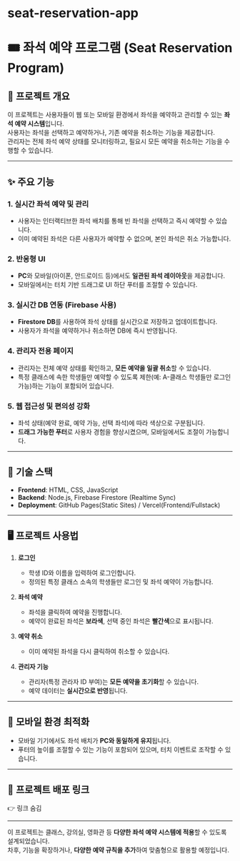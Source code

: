 # seat-reservation-app
# 🎟️ 좌석 예약 프로그램 (Seat Reservation Program)  

## 📅 프로젝트 개요  
이 프로젝트는 사용자들이 웹 또는 모바일 환경에서 좌석을 예약하고 관리할 수 있는 **좌석 예약 시스템**입니다.  
사용자는 좌석을 선택하고 예약하거나, 기존 예약을 취소하는 기능을 제공합니다.  
관리자는 전체 좌석 예약 상태를 모니터링하고, 필요시 모든 예약을 취소하는 기능을 수행할 수 있습니다.  

---

## ✨ 주요 기능  
### 1. 실시간 좌석 예약 및 관리  
- 사용자는 인터랙티브한 좌석 배치를 통해 빈 좌석을 선택하고 즉시 예약할 수 있습니다.  
- 이미 예약된 좌석은 다른 사용자가 예약할 수 없으며, 본인 좌석은 취소 가능합니다.  

### 2. 반응형 UI  
- **PC**와 모바일(아이폰, 안드로이드 등)에서도 **일관된 좌석 레이아웃**을 제공합니다.  
- 모바일에서는 터치 기반 드래그로 UI 하단 푸터를 조절할 수 있습니다.  

### 3. 실시간 DB 연동 (Firebase 사용)  
- **Firestore DB**를 사용하여 좌석 상태를 실시간으로 저장하고 업데이트합니다.  
- 사용자가 좌석을 예약하거나 취소하면 DB에 즉시 반영됩니다.  

### 4. 관리자 전용 페이지  
- 관리자는 전체 예약 상태를 확인하고, **모든 예약을 일괄 취소**할 수 있습니다.  
- 특정 클래스에 속한 학생들만 예약할 수 있도록 제한(예: A-클래스 학생들만 로그인 가능)하는 기능이 포함되어 있습니다.  

### 5. 웹 접근성 및 편의성 강화  
- 좌석 상태(예약 완료, 예약 가능, 선택 좌석)에 따라 색상으로 구분됩니다.  
- **드래그 가능한 푸터**로 사용자 경험을 향상시켰으며, 모바일에서도 조절이 가능합니다.  

---

## 🔧 기술 스택  
- **Frontend**: HTML, CSS, JavaScript  
- **Backend**: Node.js, Firebase Firestore (Realtime Sync)  
- **Deployment**: GitHub Pages(Static Sites) / Vercel(Frontend/Fullstack)

---

## 🖥️ 프로젝트 사용법  
1. **로그인**  
   - 학생 ID와 이름을 입력하여 로그인합니다.  
   - 정의된 특정 클래스 소속의 학생들만 로그인 및 좌석 예약이 가능합니다.  

2. **좌석 예약**  
   - 좌석을 클릭하여 예약을 진행합니다.  
   - 예약이 완료된 좌석은 **보라색**, 선택 중인 좌석은 **빨간색**으로 표시됩니다.  

3. **예약 취소**  
   - 이미 예약된 좌석을 다시 클릭하여 취소할 수 있습니다.  

4. **관리자 기능**  
   - 관리자(특정 관라자 ID 부여)는 **모든 예약을 초기화**할 수 있습니다.  
   - 예약 데이터는 **실시간으로 반영**됩니다.  

---

## 📱 모바일 환경 최적화  
- 모바일 기기에서도 좌석 배치가 **PC와 동일하게 유지**됩니다.  
- 푸터의 높이를 조절할 수 있는 기능이 포함되어 있으며, 터치 이벤트로 조작할 수 있습니다.  

---

## 🔗 프로젝트 배포 링크  
👉 링크 숨김


---

이 프로젝트는 클래스, 강의실, 영화관 등 **다양한 좌석 예약 시스템에 적용**할 수 있도록 설계되었습니다.  
차후, 기능을 확장하거나, **다양한 예약 규칙을 추가**하여 맞춤형으로 활용할 예정입니다.
